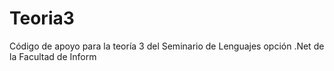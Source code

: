 # Teoria3

Código de apoyo para la teoría 3 del Seminario de Lenguajes opción .Net de la Facultad de Inform
